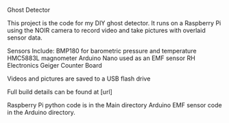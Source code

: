 Ghost Detector

This project is the code for my DIY ghost detector. It runs on a Raspberry Pi using the NOIR camera to record video and take pictures with overlaid sensor data.

Sensors Include:
BMP180 for barometric pressure and temperature
HMC5883L magnometer
Arduino Nano used as an EMF sensor
RH Electronics Geiger Counter Board

Videos and pictures are saved to a USB flash drive

Full build details can be found at [url]

Raspberry Pi python code is in the Main directory Arduino EMF sensor code in the Arduino directory.


